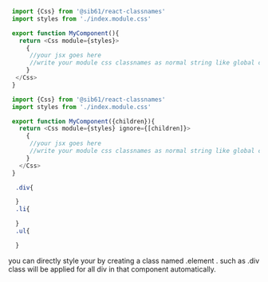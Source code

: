 ```js
 import {Css} from '@sib61/react-classnames'
 import styles from './index.module.css'

 export function MyComponent(){
   return <Css module={styles}>
     {
      //your jsx goes here
      //write your module css classnames as normal string like global css classnames 
     }
  </Css>
 }
```


```js
 import {Css} from '@sib61/react-classnames'
 import styles from './index.module.css'

 export function MyComponent({children}){
   return <Css module={styles} ignore={[children]}>
     {
      //your jsx goes here
      //write your module css classnames as normal string like global css classnames 
     }
   </Css>
 }
```

```css
  .div{

  }
  .li{

  }
  .ul{

  }
```

you can directly style your <element></element> by creating a 
class named .element . such as .div class will be applied for all div in 
that component automatically.
